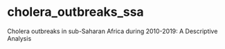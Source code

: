 # cholera_outbreaks_ssa
Cholera outbreaks in sub-Saharan Africa during 2010-2019: A Descriptive Analysis
